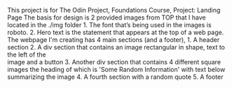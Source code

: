 This project is for The Odin Project, Foundations Course, Project: Landing Page
The basis for design is 2 provided images from TOP that I have located in the ./img folder
    1. The font that’s being used in the images is roboto.
    2. Hero text is the statement that appears at the top of a web page.
The webpage I'm creating has 4 main sections (and a footer),
    1. A header section
    2. A div section that contains an image rectangular in shape, text to the left of the   
       image and a button
    3. Another div section that contains 4 different square images the heading of which is
       'Some Random Information' with text below summarizing the image
    4. A fourth section with a random quote
    5. A footer